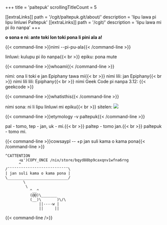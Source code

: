 +++
title               = 'paltepuk'
scrollingTitleCount = 5

[[extraLinks]]
path        = '/cgit/paltepuk.git/about/'
description = 'lipu lawa pi lipu linluwi Paltepuk'
[[extraLinks]]
path        = '/cgit/'
description = 'lipu lawa mi pi ilo nanpa'
+++

**o sona e ni: ante toki lon toki pona li pini ala a!**

{{< command-line  >}}nimi --pi-pu-ala{{< /command-line >}}

linluwi: kulupu pi ilo nanpa{{< br >}}
epiku: pona mute

{{< command-line  >}}whoami{{< /command-line >}}

nimi: ona li toki e jan Epiphany tawa mi{{< br >}}
nimi lili: jan Epiphany{{< br >}}
nimi lili lili: Epiphany{{< br >}}
nimi Geek Code pi nanpa 3.12: {{< geekcode >}}

{{< command-line  >}}whatisthis{{< /command-line >}}

nimi sona: ni li lipu linluwi mi epiku{{< br >}}
sitelen: ![](/web-buttons/paltepuk.gif)

{{< command-line  >}}etymology -v paltepuk{{< /command-line >}}

pal - tomo, tep - jan, uk - mi.{{< br >}}
paltep - tomo jan.{{< br >}}
paltepuk - tomo mi.

{{< command-line  >}}cowsaypl -- +p jan suli kama o kama pona{{< /command-line >}}

```
^CATTENTION
      ⊣⍎')COPY_ONCE /nix/store/bqyd88bp9caxqnv1wfna6rng
      ^
/¯¯¯¯¯¯¯¯¯¯¯¯¯¯¯¯¯¯¯¯¯¯¯¯¯¯¯\
| jan suli kama o kama pona |
\___________________________/
        \
         \
           ^__^
           (@@)\_______
           (__)\       )\/\
               ||----w |
               ||     ||
```

{{< command-line />}}
